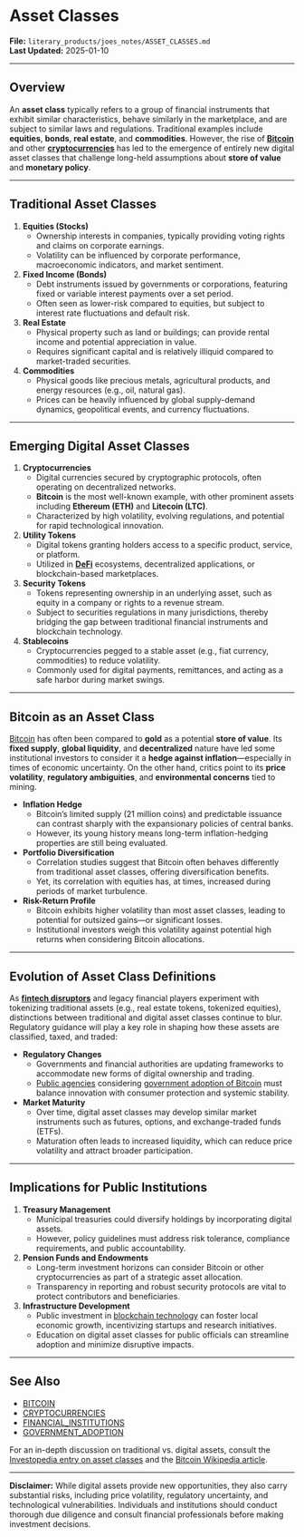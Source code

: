 # Asset Classes

**File:** `literary_products/joes_notes/ASSET_CLASSES.md`\
**Last Updated:** 2025-01-10

***

## Overview

An **asset class** typically refers to a group of financial instruments that exhibit similar characteristics, behave similarly in the marketplace, and are subject to similar laws and regulations. Traditional examples include **equities**, **bonds**, **real estate**, and **commodities**. However, the rise of [**Bitcoin**](../crypto_economics/bitcoin.md) and other [**cryptocurrencies**](../CRYPTO/CRYPTOCURRENCIES.MD) has led to the emergence of entirely new digital asset classes that challenge long-held assumptions about **store of value** and **monetary policy**.

***

## Traditional Asset Classes

1. **Equities (Stocks)**
   * Ownership interests in companies, typically providing voting rights and claims on corporate earnings.
   * Volatility can be influenced by corporate performance, macroeconomic indicators, and market sentiment.
2. **Fixed Income (Bonds)**
   * Debt instruments issued by governments or corporations, featuring fixed or variable interest payments over a set period.
   * Often seen as lower-risk compared to equities, but subject to interest rate fluctuations and default risk.
3. **Real Estate**
   * Physical property such as land or buildings; can provide rental income and potential appreciation in value.
   * Requires significant capital and is relatively illiquid compared to market-traded securities.
4. **Commodities**
   * Physical goods like precious metals, agricultural products, and energy resources (e.g., oil, natural gas).
   * Prices can be heavily influenced by global supply-demand dynamics, geopolitical events, and currency fluctuations.

***

## Emerging Digital Asset Classes

1. **Cryptocurrencies**
   * Digital currencies secured by cryptographic protocols, often operating on decentralized networks.
   * **Bitcoin** is the most well-known example, with other prominent assets including **Ethereum (ETH)** and **Litecoin (LTC)**.
   * Characterized by high volatility, evolving regulations, and potential for rapid technological innovation.
2. **Utility Tokens**
   * Digital tokens granting holders access to a specific product, service, or platform.
   * Utilized in [**DeFi**](../DEFI_BASICS.md) ecosystems, decentralized applications, or blockchain-based marketplaces.
3. **Security Tokens**
   * Tokens representing ownership in an underlying asset, such as equity in a company or rights to a revenue stream.
   * Subject to securities regulations in many jurisdictions, thereby bridging the gap between traditional financial instruments and blockchain technology.
4. **Stablecoins**
   * Cryptocurrencies pegged to a stable asset (e.g., fiat currency, commodities) to reduce volatility.
   * Commonly used for digital payments, remittances, and acting as a safe harbor during market swings.

***

## Bitcoin as an Asset Class

[Bitcoin](../crypto_economics/bitcoin.md) has often been compared to **gold** as a potential **store of value**. Its **fixed supply**, **global liquidity**, and **decentralized** nature have led some institutional investors to consider it a **hedge against inflation**—especially in times of economic uncertainty. On the other hand, critics point to its **price volatility**, **regulatory ambiguities**, and **environmental concerns** tied to mining.

* **Inflation Hedge**
  * Bitcoin’s limited supply (21 million coins) and predictable issuance can contrast sharply with the expansionary policies of central banks.
  * However, its young history means long-term inflation-hedging properties are still being evaluated.
* **Portfolio Diversification**
  * Correlation studies suggest that Bitcoin often behaves differently from traditional asset classes, offering diversification benefits.
  * Yet, its correlation with equities has, at times, increased during periods of market turbulence.
* **Risk-Return Profile**
  * Bitcoin exhibits higher volatility than most asset classes, leading to potential for outsized gains—or significant losses.
  * Institutional investors weigh this volatility against potential high returns when considering Bitcoin allocations.

***

## Evolution of Asset Class Definitions

As [**fintech disruptors**](../FINTECH_INNOVATORS.md) and legacy financial players experiment with tokenizing traditional assets (e.g., real estate tokens, tokenized equities), distinctions between traditional and digital asset classes continue to blur. Regulatory guidance will play a key role in shaping how these assets are classified, taxed, and traded:

* **Regulatory Changes**
  * Governments and financial authorities are updating frameworks to accommodate new forms of digital ownership and trading.
  * [Public agencies](public_agencies.md) considering [government adoption of Bitcoin](government_adoption.md) must balance innovation with consumer protection and systemic stability.
* **Market Maturity**
  * Over time, digital asset classes may develop similar market instruments such as futures, options, and exchange-traded funds (ETFs).
  * Maturation often leads to increased liquidity, which can reduce price volatility and attract broader participation.

***

## Implications for Public Institutions

1. **Treasury Management**
   * Municipal treasuries could diversify holdings by incorporating digital assets.
   * However, policy guidelines must address risk tolerance, compliance requirements, and public accountability.
2. **Pension Funds and Endowments**
   * Long-term investment horizons can consider Bitcoin or other cryptocurrencies as part of a strategic asset allocation.
   * Transparency in reporting and robust security protocols are vital to protect contributors and beneficiaries.
3. **Infrastructure Development**
   * Public investment in [blockchain technology](../BLOCKCHAIN_SCALABILITY.md) can foster local economic growth, incentivizing startups and research initiatives.
   * Education on digital asset classes for public officials can streamline adoption and minimize disruptive impacts.

***

## See Also

* [BITCOIN](../crypto_economics/bitcoin.md)
* [CRYPTOCURRENCIES](../CRYPTO/CRYPTOCURRENCIES.MD)
* [FINANCIAL\_INSTITUTIONS](../STRATEGY/financial_institutions.md)
* [GOVERNMENT\_ADOPTION](government_adoption.md)

For an in-depth discussion on traditional vs. digital assets, consult the [Investopedia entry on asset classes](https://www.investopedia.com/terms/a/assetclasses.asp) and the [Bitcoin Wikipedia article](https://en.wikipedia.org/wiki/Bitcoin).

***

**Disclaimer:** While digital assets provide new opportunities, they also carry substantial risks, including price volatility, regulatory uncertainty, and technological vulnerabilities. Individuals and institutions should conduct thorough due diligence and consult financial professionals before making investment decisions.
